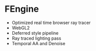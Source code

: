 # FEngine

 - Optimized real time browser ray tracer
 - WebGL2
 - Deferred style pipeline
 - Ray traced lighting pass
 - Temporal AA and Denoise